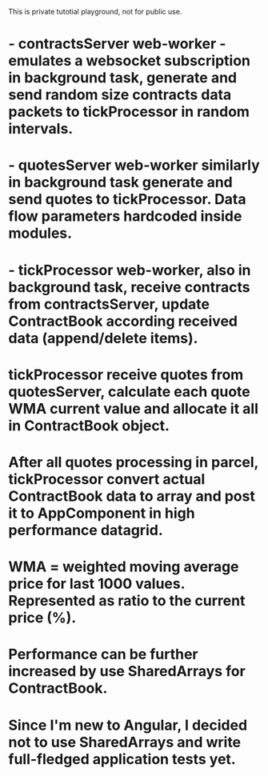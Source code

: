 This is private tutotial playground, not for public use.

# - contractsServer web-worker - emulates a websocket subscription in background task, generate and send random size contracts data packets to tickProcessor in random intervals.

# - quotesServer web-worker similarly in background task generate and send quotes to tickProcessor. Data flow parameters hardcoded inside modules.

# - tickProcessor web-worker, also in background task, receive contracts from contractsServer, update ContractBook according received data (append/delete items).

# tickProcessor receive quotes from quotesServer, calculate each quote WMA current value and allocate it all in ContractBook object.

# After all quotes processing in parcel, tickProcessor convert actual ContractBook data to array and post it to AppComponent in high performance datagrid.

#

# WMA = weighted moving average price for last 1000 values. Represented as ratio to the current price (%).

# Performance can be further increased by use SharedArrays for ContractBook.

# Since I'm new to Angular, I decided not to use SharedArrays and write full-fledged application tests yet.

#
